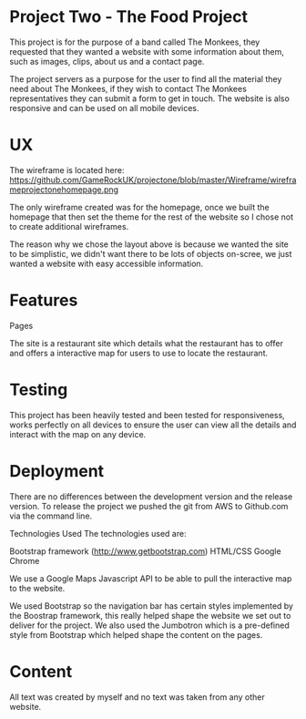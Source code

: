 # Project Two - The Food Project
This project is for the purpose of a band called The Monkees, they requested that they wanted a website with some information about them, such as images, clips, about us and a contact page.

The project servers as a purpose for the user to find all the material they need about The Monkees, if they wish to contact The Monkees representatives they can submit a form to get in touch. The website is also responsive and can be used on all mobile devices.

# UX
The wireframe is located here: https://github.com/GameRockUK/projectone/blob/master/Wireframe/wireframeprojectonehomepage.png

The only wireframe created was for the homepage, once we built the homepage that then set the theme for the rest of the website so I chose not to create additional wireframes.

The reason why we chose the layout above is because we wanted the site to be simplistic, we didn't want there to be lots of objects on-scree, we just wanted a website with easy accessible information.

# Features
Pages

The site is a restaurant site which details what the restaurant has to offer and offers a interactive map for users to use to locate the 
restaurant.

# Testing
This project has been heavily tested and been tested for responsiveness, works perfectly on all devices to ensure the user can view all the details
and interact with the map on any device.

# Deployment
There are no differences between the development version and the release version. To release the project we pushed the git from AWS to Github.com via the command line.

Technologies Used
The technologies used are:

Bootstrap framework (http://www.getbootstrap.com) HTML/CSS Google Chrome

We use a Google Maps Javascript API to be able to pull the interactive map to the website.

We used Bootstrap so the navigation bar has certain styles implemented by the Boostrap framework, this really helped shape the website we set out to deliver for the project. We also used the Jumbotron which is a pre-defined style from Bootstrap which helped shape the content on the pages.

# Content
All text was created by myself and no text was taken from any other website.
